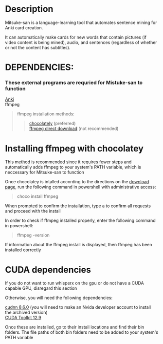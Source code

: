 # Description
Mitsuke-san is a language-learning tool that automates sentence mining for Anki card creation.

It can automatically make cards for new words that contain pictures (if video content is being mined), audio, and sentences (regardless of whether or not the content has subtitles).

# DEPENDENCIES:
### These external programs are requried for Mistuke-san to function  
[Anki](https://apps.ankiweb.net/)  
ffmpeg 
>ffmpeg installation methods:
>>[chocolately](https://chocolatey.org/install) (preferred)  
>>[ffmpeg direct download](https://ffmpeg.org/download.html) (not recommended)  


# Installing ffmpeg with chocolatey

This method is recommended since it requires fewer steps and automatically adds ffmpeg to your system's PATH variable, which is neccessary for Mitsuke-san to function

Once chocolatey is intalled according to the directions on the [download page](https://chocolatey.org/install), run the following command in powershell with administrative access:

>choco install ffmpeg

When prompted to confirm the installation, type a to confirm all requests and proceed with the install

In order to check if ffmpeg installed properly, enter the following command in powershell:

>ffmpeg -version

If information about the ffmpeg install is displayed, then ffmpeg has been installed correctly

# CUDA dependencies

If you do not want to run whisperx on the gpu or do not have a CUDA capable GPU, disregard this section

Otherwise, you will need the following dependencies:

[cudnn 8.6.0](https://developer.nvidia.com/rdp/cudnn-archive) (you will need to make an Nvida developer account to install the archived version)  
[CUDA Toolkit 12.9](https://developer.nvidia.com/cuda-downloads?target_os=Windows&target_arch=x86_64&target_version=11&target_type=exe_local)  

Once these are installed, go to their install locations and find their bin folders. The file paths of both bin folders need to be added to your system's PATH variable